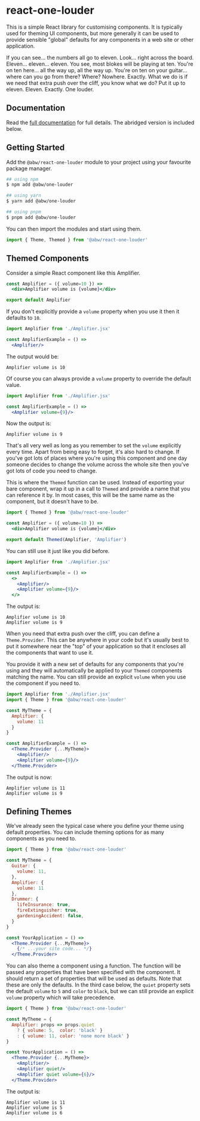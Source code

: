# react-one-louder

This is a simple React library for customising components. It is typically
used for theming UI components, but more generally it can be used to provide
sensible "global" defaults for any components in a web site or other application.

If you can see... the numbers all go to eleven. Look... right across the
board. Eleven... eleven... eleven. You see, most blokes will be playing at
ten. You're on ten here... all the way up, all the way up. You're on ten on
your guitar... where can you go from there? Where? Nowhere. Exactly. What we
do is if we need that extra push over the cliff, you know what we do? Put it
up to eleven. Eleven. Exactly. One louder.

## Documentation

Read the [full documentation](https://abw.github.io/react-one-louder/) for
full details.  The abridged version is included below.

## Getting Started

Add the `@abw/react-one-louder` module to your project using your favourite
package manager.

```bash
## using npm
$ npm add @abw/one-louder

## using yarn
$ yarn add @abw/one-louder

## using pnpm
$ pnpm add @abw/one-louder
```

You can then import the modules and start using them.

```jsx
import { Theme, Themed } from '@abw/react-one-louder'
```

## Themed Components

Consider a simple React component like this Amplifier.

```jsx
const Amplifier = ({ volume=10 }) =>
  <div>Amplifier volume is {volume}</div>

export default Amplifier
```

If you don't explicitly provide a `volume` property when you use it then it
defaults to `10`.

```jsx
import Amplifier from './Amplifier.jsx'

const AmplifierExample = () =>
  <Amplifier/>
```

The output would be:

```
Amplifier volume is 10
```

Of course you can always provide a `volume` property to override the default value.

```jsx
import Amplifier from './Amplifier.jsx'

const AmplifierExample = () =>
  <Amplifier volume={9}/>
```

Now the output is:

```
Amplifier volume is 9
```

That's all very well as long as you remember to set the `volume` explicitly
every time. Apart from being easy to forget, it's also hard to change. If
you've got lots of places where you're using this component and one day
someone decides to change the volume across the whole site then you've got
lots of code you need to change.

This is where the `Themed` function can be used. Instead of exporting your
bare component, wrap it up in a call to `Themed` and provide a name that you
can reference it by. In most cases, this will be the same name as the
component, but it doesn't have to be.

```jsx
import { Themed } from '@abw/react-one-louder'

const Amplifier = ({ volume=10 }) =>
  <div>Amplifier volume is {volume}</div>

export default Themed(Amplifier, 'Amplifier')
```

You can still use it just like you did before.

```jsx
import Amplifier from './Amplifier.jsx'

const AmplifierExample = () =>
  <>
    <Amplifier/>
    <Amplifier volume={9}/>
  </>
```

The output is:

```
Amplifier volume is 10
Amplifier volume is 9
```

When you need that extra push over the cliff, you can define a
`Theme.Provider`. This can be anywhere in your code but it's usually best
to put it somewhere near the "top" of your application so that it encloses
all the components that want to use it.

You provide it with a new set of defaults for any components that you're
using and they will automatically be applied to your `Themed` components
matching the name. You can still provide an explicit `volume` when you use
the component if you need to.

```jsx
import Amplifier from './Amplifier.jsx'
import { Theme } from '@abw/react-one-louder'

const MyTheme = {
  Amplifier: {
    volume: 11
  }
}

const AmplifierExample = () =>
  <Theme.Provider {...MyTheme}>
    <Amplifier/>
    <Amplifier volume={9}/>
  </Theme.Provider>
```

The output is now:

```
Amplifier volume is 11
Amplifier volume is 9
```

## Defining Themes

We've already seen the typical case where you define your theme using
default properties. You can include theming options for as many components
as you need to.

```jsx
import { Theme } from '@abw/react-one-louder'

const MyTheme = {
  Guitar: {
    volume: 11,
  },
  Amplifier: {
    volume: 11
  },
  Drummer: {
    lifeInsurance: true,
    fireExtinguisher: true,
    gardeningAccident: false,
  }
}

const YourApplication = () =>
  <Theme.Provider {...MyTheme}>
    {/* ...your site code... */}
  </Theme.Provider>
```

You can also theme a component using a function. The function will be
passed any properties that have been specified with the component. It
should return a set of properties that will be used as defaults. Note that
these are only the defaults. In the third case below, the `quiet` property
sets the default `volume` to `5` and `color` to `black`, but we can still
provide an explicit `volume` property which will take precedence.

```jsx
import { Theme } from '@abw/react-one-louder'

const MyTheme = {
  Amplifier: props => props.quiet
    ? { volume: 5,  color: 'black' }
    : { volume: 11, color: 'none more black' }
}

const YourApplication = () =>
  <Theme.Provider {...MyTheme}>
    <Amplifier/>
    <Amplifier quiet/>
    <Amplifier quiet volume={6}/>
  </Theme.Provider>
```

The output is:

```
Amplifier volume is 11
Amplifier volume is 5
Amplifier volume is 6
```
